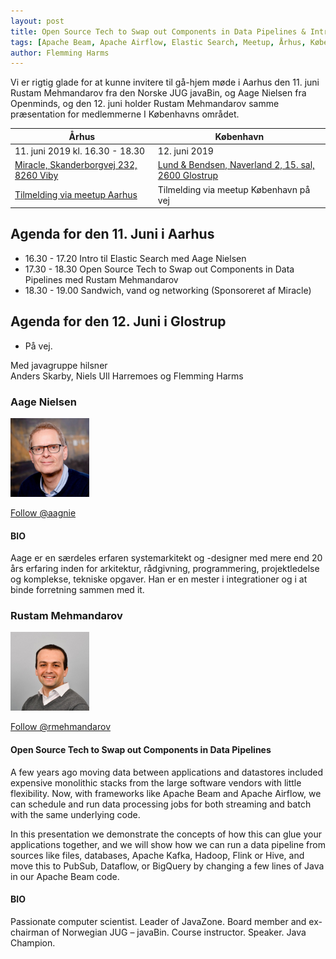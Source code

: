 ```yaml
---
layout: post
title: Open Source Tech to Swap out Components in Data Pipelines & Intro til Elastic Search
tags: [Apache Beam, Apache Airflow, Elastic Search, Meetup, Århus, København]
author: Flemming Harms
---
```


Vi er rigtig glade for at kunne invitere til gå-hjem møde i Aarhus den 11. juni Rustam Mehmandarov fra den 
Norske JUG javaBin, og Aage Nielsen fra Openminds, og den 12. juni holder Rustam Mehmandarov samme præsentation for
medlemmerne I Københavns området.


| Århus                                                                  | København                      |
| --------------------------------------------------------------------------- | ------------------------------ |
| 11\. juni 2019 kl. 16.30 - 18.30                                           | 12\. juni 2019  |
| [Miracle, Skanderborgvej 232, 8260 Viby](https://goo.gl/maps/fjfCnK5ige67pviG9) | [Lund & Bendsen, Naverland 2, 15. sal, 2600 Glostrup](https://goo.gl/maps/Z5Z5UvogyCuQg3iJ7)
| [Tilmelding via meetup Aarhus](https://www.meetup.com/Aarhus-Javagruppen-Meetup/events/261858560/) | Tilmelding via meetup København på vej |

<!-- more --> 

## Agenda for den 11\. Juni i Aarhus 
- 16.30 - 17.20 Intro til Elastic Search med Aage Nielsen
- 17.30 - 18.30 Open Source Tech to Swap out Components in Data Pipelines med Rustam Mehmandarov
- 18.30 - 19.00 Sandwich, vand og networking (Sponsoreret af Miracle)

## Agenda for den 12\. Juni i Glostrup 
- På vej.


Med javagruppe hilsner  
Anders Skarby, Niels Ull Harremoes og Flemming Harms

### Aage Nielsen
<img src="/assets/img/speakers/Aage-Nielsen-openminds.jpg" style="width: 25%;height: auto; margin: 0;padding: 0;">

<a class="twitter-follow-button" href="https://twitter.com/TwitterDev" data-size="large">Follow @aagnie</a>

#### BIO
Aage er en særdeles erfaren systemarkitekt og -designer med mere end 20 års erfaring inden for arkitektur, rådgivning, programmering, projektledelse og komplekse, tekniske opgaver. Han er en mester i integrationer og i at binde forretning sammen med it.

### Rustam Mehmandarov
<img src="/assets/img/speakers/Rustam-Mehmandarov.jpg" style="width: 25%;height: auto; margin: 0;padding: 0;">

<a class="twitter-follow-button" href="https://twitter.com/TwitterDev" data-size="large">Follow @rmehmandarov</a>

#### Open Source Tech to Swap out Components in Data Pipelines

A few years ago moving data between applications and datastores included expensive monolithic stacks from the large software vendors with little flexibility. Now, with frameworks like Apache Beam and Apache Airflow, we can schedule and run data processing jobs for both streaming and batch with the same underlying code.

In this presentation we demonstrate the concepts of how this can glue your applications together, and we will show how we can run a data pipeline from sources like files, databases, Apache Kafka, Hadoop, Flink or  Hive, and move this to PubSub, Dataflow, or BigQuery by changing a few lines of Java in our Apache Beam code.

#### BIO
Passionate computer scientist. Leader of JavaZone. Board member and ex-chairman of Norwegian JUG – javaBin. Course instructor. Speaker. Java Champion.